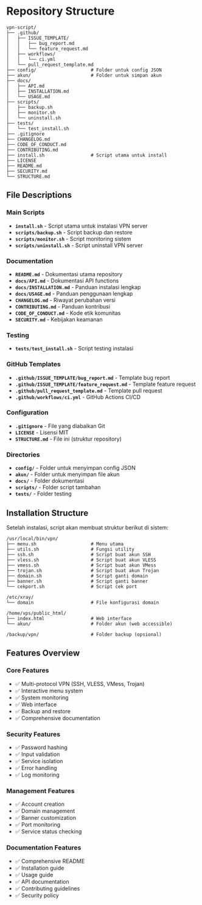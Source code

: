 # Repository Structure

```
vpn-script/
├── .github/
│   ├── ISSUE_TEMPLATE/
│   │   ├── bug_report.md
│   │   └── feature_request.md
│   ├── workflows/
│   │   └── ci.yml
│   └── pull_request_template.md
├── config/                    # Folder untuk config JSON
├── akun/                      # Folder untuk simpan akun
├── docs/
│   ├── API.md
│   ├── INSTALLATION.md
│   └── USAGE.md
├── scripts/
│   ├── backup.sh
│   ├── monitor.sh
│   └── uninstall.sh
├── tests/
│   └── test_install.sh
├── .gitignore
├── CHANGELOG.md
├── CODE_OF_CONDUCT.md
├── CONTRIBUTING.md
├── install.sh                 # Script utama untuk install
├── LICENSE
├── README.md
├── SECURITY.md
└── STRUCTURE.md
```

## File Descriptions

### Main Scripts
- **`install.sh`** - Script utama untuk instalasi VPN server
- **`scripts/backup.sh`** - Script backup dan restore
- **`scripts/monitor.sh`** - Script monitoring sistem
- **`scripts/uninstall.sh`** - Script uninstall VPN server

### Documentation
- **`README.md`** - Dokumentasi utama repository
- **`docs/API.md`** - Dokumentasi API functions
- **`docs/INSTALLATION.md`** - Panduan instalasi lengkap
- **`docs/USAGE.md`** - Panduan penggunaan lengkap
- **`CHANGELOG.md`** - Riwayat perubahan versi
- **`CONTRIBUTING.md`** - Panduan kontribusi
- **`CODE_OF_CONDUCT.md`** - Kode etik komunitas
- **`SECURITY.md`** - Kebijakan keamanan

### Testing
- **`tests/test_install.sh`** - Script testing instalasi

### GitHub Templates
- **`.github/ISSUE_TEMPLATE/bug_report.md`** - Template bug report
- **`.github/ISSUE_TEMPLATE/feature_request.md`** - Template feature request
- **`.github/pull_request_template.md`** - Template pull request
- **`.github/workflows/ci.yml`** - GitHub Actions CI/CD

### Configuration
- **`.gitignore`** - File yang diabaikan Git
- **`LICENSE`** - Lisensi MIT
- **`STRUCTURE.md`** - File ini (struktur repository)

### Directories
- **`config/`** - Folder untuk menyimpan config JSON
- **`akun/`** - Folder untuk menyimpan file akun
- **`docs/`** - Folder dokumentasi
- **`scripts/`** - Folder script tambahan
- **`tests/`** - Folder testing

## Installation Structure

Setelah instalasi, script akan membuat struktur berikut di sistem:

```
/usr/local/bin/vpn/
├── menu.sh                    # Menu utama
├── utils.sh                   # Fungsi utility
├── ssh.sh                     # Script buat akun SSH
├── vless.sh                   # Script buat akun VLESS
├── vmess.sh                   # Script buat akun VMess
├── trojan.sh                  # Script buat akun Trojan
├── domain.sh                  # Script ganti domain
├── banner.sh                  # Script ganti banner
└── cekport.sh                 # Script cek port

/etc/xray/
└── domain                     # File konfigurasi domain

/home/vps/public_html/
├── index.html                 # Web interface
└── akun/                      # Folder akun (web accessible)

/backup/vpn/                   # Folder backup (opsional)
```

## Features Overview

### Core Features
- ✅ Multi-protocol VPN (SSH, VLESS, VMess, Trojan)
- ✅ Interactive menu system
- ✅ System monitoring
- ✅ Web interface
- ✅ Backup and restore
- ✅ Comprehensive documentation

### Security Features
- ✅ Password hashing
- ✅ Input validation
- ✅ Service isolation
- ✅ Error handling
- ✅ Log monitoring

### Management Features
- ✅ Account creation
- ✅ Domain management
- ✅ Banner customization
- ✅ Port monitoring
- ✅ Service status checking

### Documentation Features
- ✅ Comprehensive README
- ✅ Installation guide
- ✅ Usage guide
- ✅ API documentation
- ✅ Contributing guidelines
- ✅ Security policy